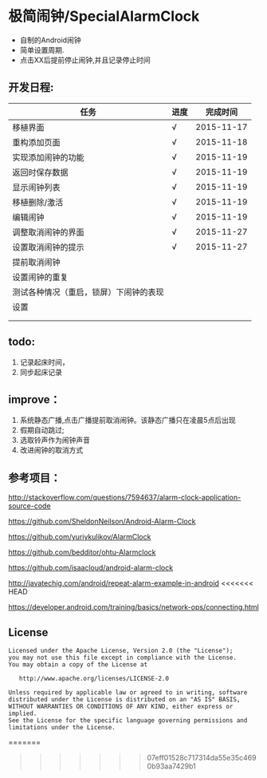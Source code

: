 # 极简闹钟/SpecialAlarmClock

- 自制的Android闹钟
- 简单设置周期.
- 点击XX后提前停止闹钟,并且记录停止时间

## 开发日程:

任务          | 进度          |  完成时间
------------- | ------------- | -------------
移植界面  | √  | 2015-11-17
重构添加页面  | √ |2015-11-18
实现添加闹钟的功能|√ |2015-11-19 |
返回时保存数据 |√ |2015-11-19 |
显示闹钟列表| √|2015-11-19 |
移植删除/激活 |√ |2015-11-19 |l4
编辑闹钟|√ |2015-11-19 |
调整取消闹钟的界面| √|2015-11-27 |
设置取消闹钟的提示|√ |2015-11-27 |
提前取消闹钟| | |
设置闹钟的重复| | |
测试各种情况（重启，锁屏）下闹钟的表现| | |
设置| | |
| | |
| | |


## todo:
1. 记录起床时间，
1. 同步起床记录

## improve：

1. 系统静态广播,点击广播提前取消闹钟。该静态广播只在凌晨5点后出现
1. 假期自动跳过;
1. 选取铃声作为闹钟声音
1. 改进闹钟的取消方式

## 参考项目：

http://stackoverflow.com/questions/7594637/alarm-clock-application-source-code

https://github.com/SheldonNeilson/Android-Alarm-Clock

https://github.com/yuriykulikov/AlarmClock

https://github.com/bedditor/ohtu-Alarmclock

https://github.com/isaacloud/android-alarm-clock

http://javatechig.com/android/repeat-alarm-example-in-android
<<<<<<< HEAD

https://developer.android.com/training/basics/network-ops/connecting.html

## License

    Licensed under the Apache License, Version 2.0 (the "License");
    you may not use this file except in compliance with the License.
    You may obtain a copy of the License at

       http://www.apache.org/licenses/LICENSE-2.0

    Unless required by applicable law or agreed to in writing, software
    distributed under the License is distributed on an "AS IS" BASIS,
    WITHOUT WARRANTIES OR CONDITIONS OF ANY KIND, either express or implied.
    See the License for the specific language governing permissions and
    limitations under the License.
=======
>>>>>>> 07eff01528c717314da55e35c4690b93aa7429b1
